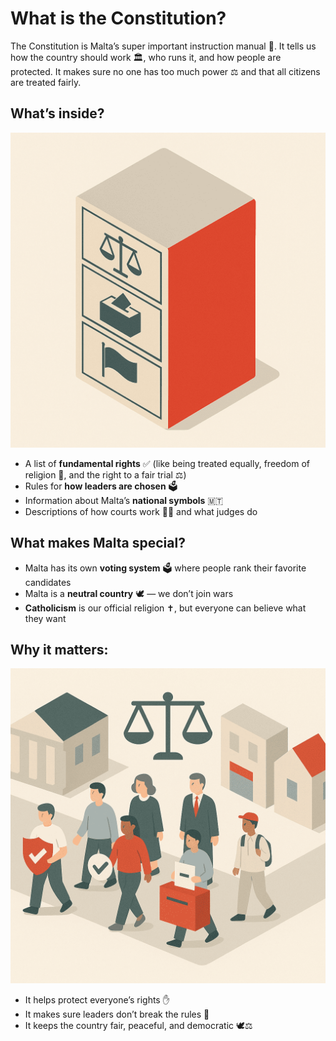 # What is the Constitution?

The Constitution is Malta’s super important instruction manual 🧭. It tells us how the country should work 🏛️, who runs it, and how people are protected. It makes sure no one has too much power ⚖️ and that all citizens are treated fairly.

## What’s inside?

![Filing Cabinet Illustration](../../images/filing-cabinet.png)

- A list of **fundamental rights** ✅ (like being treated equally, freedom of religion 🙏, and the right to a fair trial ⚖️)
- Rules for **how leaders are chosen** 🗳️
- Information about Malta’s **national symbols** 🇲🇹
- Descriptions of how courts work 🧑‍⚖️ and what judges do

## What makes Malta special?

- Malta has its own **voting system** 🗳️ where people rank their favorite candidates
- Malta is a **neutral country** 🕊️ — we don’t join wars
- **Catholicism** is our official religion ✝️, but everyone can believe what they want

## Why it matters:

![Maltese Citizens Illustration](../../images/maltese-citizens.png)

- It helps protect everyone’s rights ✋
- It makes sure leaders don’t break the rules 🚫
- It keeps the country fair, peaceful, and democratic 🕊️⚖️
